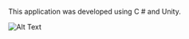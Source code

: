 This application was developed using C # and Unity.

![Alt Text](https://media.giphy.com/media/dVp909pweUbuZzWMSB/giphy.gif)
